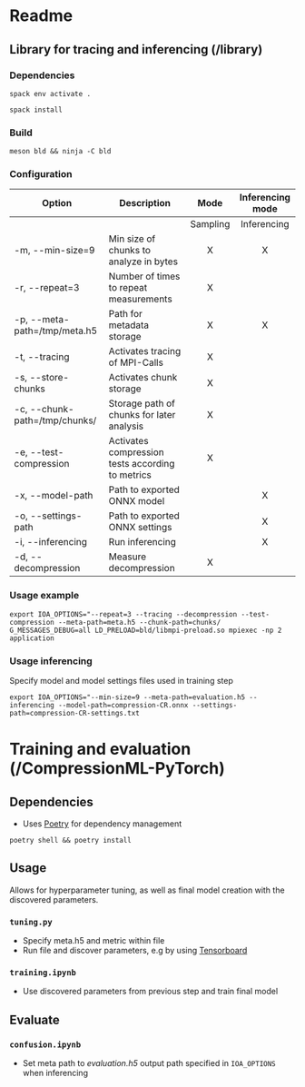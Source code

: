 
# Readme

## Library for tracing and inferencing (/library)
### Dependencies

`spack env activate .`

`spack install`

### Build

`meson bld && ninja -C bld`

### Configuration

| Option                        | Description                                      |   Mode   | Inferencing mode |
|-------------------------------|--------------------------------------------------|:--------:|:----------------:|
|                               |                                                  | Sampling |    Inferencing   |
| -m, --min-size=9              | Min size of chunks to analyze in bytes           |     X    |         X        |
| -r, --repeat=3                | Number of times to repeat measurements           |     X    |                  |
| -p, --meta-path=/tmp/meta.h5  | Path for metadata storage                        |     X    |         X        |
| -t, --tracing                 | Activates tracing of MPI-Calls                   |     X    |                  |
| -s, --store-chunks            | Activates chunk storage                          |     X    |                  |
| -c, --chunk-path=/tmp/chunks/ | Storage path of chunks for later analysis        |     X    |                  |
| -e, --test-compression        | Activates compression tests according to metrics |     X    |                  |
| -x, --model-path              | Path to exported ONNX model                      |          |         X        |
| -o, --settings-path           | Path to exported ONNX settings                   |          |         X        |
| -i, --inferencing             | Run inferencing                                  |          |         X        |
| -d, --decompression           | Measure decompression                            |     X    |                  |


### Usage example
`export IOA_OPTIONS="--repeat=3 --tracing --decompression --test-compression --meta-path=meta.h5 --chunk-path=chunks/`
`G_MESSAGES_DEBUG=all LD_PRELOAD=bld/libmpi-preload.so mpiexec -np 2 application`

### Usage inferencing
 Specify model and model settings files used in training step
 
`export IOA_OPTIONS="--min-size=9 --meta-path=evaluation.h5 --inferencing --model-path=compression-CR.onnx --settings-path=compression-CR-settings.txt`

# Training and evaluation (/CompressionML-PyTorch)
## Dependencies
- Uses [Poetry](https://python-poetry.org/docs/basic-usage/) for dependency management

`poetry shell && poetry install`

## Usage
Allows for hyperparameter tuning, as well as final model creation with the discovered parameters.

### `tuning.py`
- Specify meta.h5 and metric within file
- Run file and discover parameters, e.g by using [Tensorboard](https://www.tensorflow.org/tensorboard)

### `training.ipynb`
- Use discovered parameters from previous step and train final model

## Evaluate
### `confusion.ipynb`
- Set meta path to *evaluation.h5* output path specified in `IOA_OPTIONS` when inferencing
